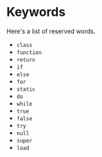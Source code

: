 # Keywords

Here's a list of reserved words.

* `class`
* `function`
* `return`
* `if`
* `else`
* `for`
* `static`
* `do`
* `while`
* `true`
* `false`
* `try`
* `null`
* `super`
* `load`



